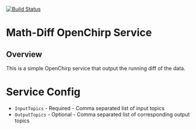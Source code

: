 [![Build Status](https://travis-ci.org/OpenChirp/math-diff-service.svg?branch=master)](https://travis-ci.org/OpenChirp/math-diff-service)

# Math-Diff OpenChirp Service

## Overview
This is a simple OpenChirp service that output the running diff of the data.

# Service Config
* `InputTopics` - Required - Comma separated list of input topics
* `OutputTopics` - Optional - Comma separated list of corresponding output topics

